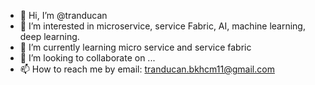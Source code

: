 - 👋 Hi, I’m @tranducan
- 👀 I’m interested in microservice, service Fabric, AI, machine learning, deep learning.
- 🌱 I’m currently learning micro service and service fabric
- 💞️ I’m looking to collaborate on ...
- 📫 How to reach me by email: tranducan.bkhcm11@gmail.com

<!---
tranducan/tranducan is a ✨ special ✨ repository because its `README.md` (this file) appears on your GitHub profile.
You can click the Preview link to take a look at your changes.
--->
